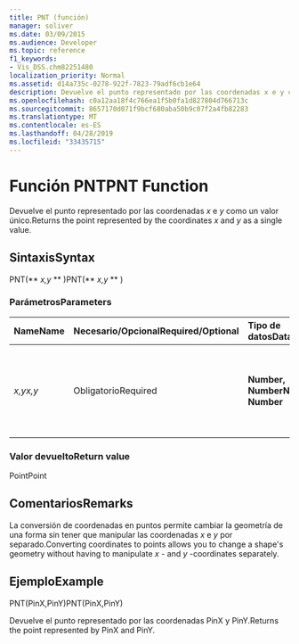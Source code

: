 ```yaml
---
title: PNT (función)
manager: soliver
ms.date: 03/09/2015
ms.audience: Developer
ms.topic: reference
f1_keywords:
- Vis_DSS.chm82251480
localization_priority: Normal
ms.assetid: d14a735c-0278-922f-7823-79adf6cb1e64
description: Devuelve el punto representado por las coordenadas x e y como un valor único.
ms.openlocfilehash: c0a12aa18f4c766ea1f5b0fa1d827804d766713c
ms.sourcegitcommit: 8657170d071f9bcf680aba50b9c07f2a4fb82283
ms.translationtype: MT
ms.contentlocale: es-ES
ms.lasthandoff: 04/28/2019
ms.locfileid: "33435715"
---
```

# <a name="pnt-function"></a><span data-ttu-id="ffae2-103">Función PNT</span><span class="sxs-lookup"><span data-stu-id="ffae2-103">PNT Function</span></span>

<span data-ttu-id="ffae2-104">Devuelve el punto representado por las coordenadas  _x_ e  _y_ como un valor único.</span><span class="sxs-lookup"><span data-stu-id="ffae2-104">Returns the point represented by the coordinates  _x_ and  _y_ as a single value.</span></span> 
  
## <a name="syntax"></a><span data-ttu-id="ffae2-105">Sintaxis</span><span class="sxs-lookup"><span data-stu-id="ffae2-105">Syntax</span></span>

<span data-ttu-id="ffae2-106">PNT(\*\* *x,y* \*\* )</span><span class="sxs-lookup"><span data-stu-id="ffae2-106">PNT(\*\* *x,y* \*\* )</span></span> 
  
### <a name="parameters"></a><span data-ttu-id="ffae2-107">Parámetros</span><span class="sxs-lookup"><span data-stu-id="ffae2-107">Parameters</span></span>

|<span data-ttu-id="ffae2-108">**Name**</span><span class="sxs-lookup"><span data-stu-id="ffae2-108">**Name**</span></span>|<span data-ttu-id="ffae2-109">**Necesario/Opcional**</span><span class="sxs-lookup"><span data-stu-id="ffae2-109">**Required/Optional**</span></span>|<span data-ttu-id="ffae2-110">**Tipo de datos**</span><span class="sxs-lookup"><span data-stu-id="ffae2-110">**Data Type**</span></span>|<span data-ttu-id="ffae2-111">**Descripción**</span><span class="sxs-lookup"><span data-stu-id="ffae2-111">**Description**</span></span>|
|:-----|:-----|:-----|:-----|
| <span data-ttu-id="ffae2-112">_x,y_</span><span class="sxs-lookup"><span data-stu-id="ffae2-112">_x,y_</span></span> <br/> |<span data-ttu-id="ffae2-113">Obligatorio</span><span class="sxs-lookup"><span data-stu-id="ffae2-113">Required</span></span>  <br/> |<span data-ttu-id="ffae2-114">**Number, Number**</span><span class="sxs-lookup"><span data-stu-id="ffae2-114">**Number, Number**</span></span> <br/> |<span data-ttu-id="ffae2-115">Coordenadas del punto en el sistema de coordenadas de la forma actual.</span><span class="sxs-lookup"><span data-stu-id="ffae2-115">The coordinates of the point in the coordinate system of the current shape.</span></span>  <br/> |
   
### <a name="return-value"></a><span data-ttu-id="ffae2-116">Valor devuelto</span><span class="sxs-lookup"><span data-stu-id="ffae2-116">Return value</span></span>

<span data-ttu-id="ffae2-117">Point</span><span class="sxs-lookup"><span data-stu-id="ffae2-117">Point</span></span>
  
## <a name="remarks"></a><span data-ttu-id="ffae2-118">Comentarios</span><span class="sxs-lookup"><span data-stu-id="ffae2-118">Remarks</span></span>

<span data-ttu-id="ffae2-119">La conversión de coordenadas en puntos permite cambiar la geometría de una forma sin tener que manipular las coordenadas  *x*  e  *y*  por separado.</span><span class="sxs-lookup"><span data-stu-id="ffae2-119">Converting coordinates to points allows you to change a shape's geometry without having to manipulate  *x*  - and  *y*  -coordinates separately.</span></span> 
  
## <a name="example"></a><span data-ttu-id="ffae2-120">Ejemplo</span><span class="sxs-lookup"><span data-stu-id="ffae2-120">Example</span></span>

<span data-ttu-id="ffae2-121">PNT(PinX,PinY)</span><span class="sxs-lookup"><span data-stu-id="ffae2-121">PNT(PinX,PinY)</span></span> 
  
<span data-ttu-id="ffae2-122">Devuelve el punto representado por las coordenadas PinX y PinY.</span><span class="sxs-lookup"><span data-stu-id="ffae2-122">Returns the point represented by PinX and PinY.</span></span> 
  

